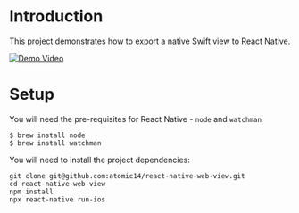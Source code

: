 # Introduction

This project demonstrates how to export a native Swift view to React Native.

[![Demo Video](https://img.youtube.com/vi/1KztsEdrhr8/0.jpg)](https://www.youtube.com/watch?v=1KztsEdrhr8)

# Setup

You will need the pre-requisites for React Native - `node` and `watchman`

```
$ brew install node
$ brew install watchman
```

You will need to install the project dependencies:

```
git clone git@github.com:atomic14/react-native-web-view.git
cd react-native-web-view
npm install
npx react-native run-ios
```
